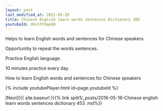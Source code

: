```yaml
---
layout: post
last_modified_at: 2021-03-29
title: Chinese English learn words sentences Dictionary 305 
youtubeId: dVxlFt9qob0
---
```

 
 
Helps to learn English words and sentences for Chinese speakers.

Opportunitiy to repeat the words sentences. 

Practice English language. 
 
10 minutes practice every day. 
 
How to learn English words and sentences for Chinese speakers 
 
{% include youtubePlayer.html id=page.youtubeId %}
 
 
[Next]({{ site.baseurl }}{% link  split1/_posts/2016-05-18-Chinese english learn words sentences dictionary 453 .md%})
 
